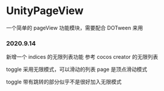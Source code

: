 # UnityPageView
一个简单的 pageView 功能模块，需要配合 DOTween 来用


### 2020.9.14 
新增一个 indices 的无限列表功能
参考 cocos creator 的无限列表

toggle 采用无限模式，可以滑动的列表
page 是顶点滑动模式

toggle 带有跳转的部分似乎不是很好加入无限模式